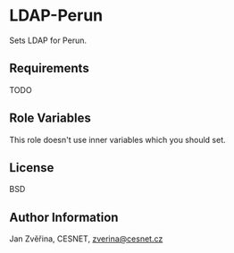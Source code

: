 LDAP-Perun
========

Sets LDAP for Perun.


Requirements
------------

TODO


Role Variables
--------------

This role doesn't use inner variables which you should set.


License
-------

BSD


Author Information
------------------

Jan Zvěřina, CESNET, zverina@cesnet.cz

